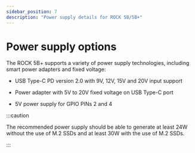 ```yaml
---
sidebar_position: 7
description: "Power supply details for ROCK 5B/5B+"
---
```


# Power supply options

The ROCK 5B+ supports a variety of power supply technologies, including smart power adapters and fixed voltage:

- USB Type-C PD version 2.0 with 9V, 12V, 15V and 20V input support

- Power adapter with 5V to 20V fixed voltage on USB Type-C port

- 5V power supply for GPIO PINs 2 and 4

:::caution

The recommended power supply should be able to generate at least 24W without the use of M.2 SSDs and at least 30W with the use of M.2 SSDs.

:::

